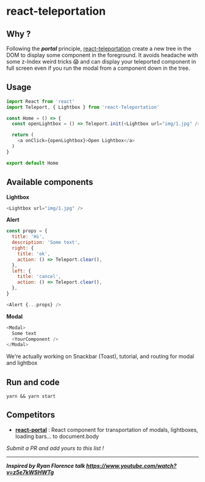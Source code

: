 # react-teleportation

## Why ?

Following the ***portal*** principle, [react-teleportation](#) create a new tree in the DOM to display some component in the foreground. It avoids headache with some z-Index weird tricks 😱 and can display your teleported component in full screen even if you run the modal from a component down in the tree.

## Usage

```js
import React from 'react'
import Teleport, { Lightbox } from 'react-Teleportation'

const Home = () => {
  const openLightbox = () => Teleport.init(<Lightbox url="img/1.jpg" />)

  return (
    <a onClick={openLightbox}>Open Lightbox</a>
  )
}

export default Home
```

## Available components

**Lightbox**
```js
<Lightbox url="img/1.jpg" />
```

**Alert**
```js
const props = {
  title: 'Hi',
  description: 'Some text',
  right: {
    title: 'ok',
    action: () => Teleport.clear(),
  },
  left: {
    title: 'cancel',
    action: () => Teleport.clear(),
  },
}

<Alert {...props} />
```

**Modal**
```js
<Modal>
  Some text
  <YourComponent />
</Modal>
```

We're actually working on Snackbar (Toast), tutorial, and routing for modal and lightbox

## Run and code

```
yarn && yarn start
```

## Competitors

- **[react-portal](https://github.com/tajo/react-portal)** : React component for transportation of modals, lightboxes, loading bars... to document.body

*Submit a PR and add yours to this list !*

_____________

***Inspired by Ryan Florence talk https://www.youtube.com/watch?v=z5e7kWSHWTg***
